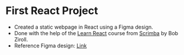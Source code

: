 # First React Project

- Created a static webpage in React using a Figma design.
- Done with the help of the [Learn React](https://scrimba.com/learn-react-c0e) course from [Scrimba](@scrimba) by Bob Ziroll.
-   Reference Figma design: [Link](https://www.figma.com/design/xA1rJVQOorqMW6xjGdBLcI/ReactFacts?node-id=0-1&p=f&t=6d13xQqh8ZMM0Rwh-0)
